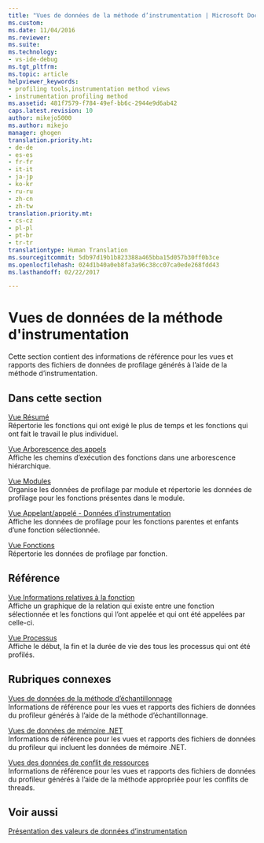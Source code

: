 ```yaml
---
title: "Vues de données de la méthode d’instrumentation | Microsoft Docs"
ms.custom: 
ms.date: 11/04/2016
ms.reviewer: 
ms.suite: 
ms.technology:
- vs-ide-debug
ms.tgt_pltfrm: 
ms.topic: article
helpviewer_keywords:
- profiling tools,instrumentation method views
- instrumentation profiling method
ms.assetid: 481f7579-f784-49ef-bb6c-2944e9d6ab42
caps.latest.revision: 10
author: mikejo5000
ms.author: mikejo
manager: ghogen
translation.priority.ht:
- de-de
- es-es
- fr-fr
- it-it
- ja-jp
- ko-kr
- ru-ru
- zh-cn
- zh-tw
translation.priority.mt:
- cs-cz
- pl-pl
- pt-br
- tr-tr
translationtype: Human Translation
ms.sourcegitcommit: 5db97d19b1b823388a465bba15d057b30ff0b3ce
ms.openlocfilehash: 024d1b40a0eb8fa3a96c38cc07ca0ede268fdd43
ms.lasthandoff: 02/22/2017

---
```

# <a name="instrumentation-method-data-views"></a>Vues de données de la méthode d'instrumentation
Cette section contient des informations de référence pour les vues et rapports des fichiers de données de profilage générés à l’aide de la méthode d’instrumentation.  
  
## <a name="in-this-section"></a>Dans cette section  
 [Vue Résumé](../profiling/summary-view-instrumentation-data.md)  
 Répertorie les fonctions qui ont exigé le plus de temps et les fonctions qui ont fait le travail le plus individuel.  
  
 [Vue Arborescence des appels](../profiling/call-tree-view-instrumentation-data.md)  
 Affiche les chemins d’exécution des fonctions dans une arborescence hiérarchique.  
  
 [Vue Modules](../profiling/modules-view-instrumentation-data.md)  
 Organise les données de profilage par module et répertorie les données de profilage pour les fonctions présentes dans le module.  
  
 [Vue Appelant/appelé - Données d’instrumentation](../profiling/caller-callee-view-instrumentation-data.md)  
 Affiche les données de profilage pour les fonctions parentes et enfants d’une fonction sélectionnée.  
  
 [Vue Fonctions](../profiling/functions-view-instrumentation-data.md)  
 Répertorie les données de profilage par fonction.  
  
## <a name="reference"></a>Référence  
 [Vue Informations relatives à la fonction](../profiling/function-details-view.md)  
 Affiche un graphique de la relation qui existe entre une fonction sélectionnée et les fonctions qui l’ont appelée et qui ont été appelées par celle-ci.  
  
 [Vue Processus](../profiling/process-view.md)  
 Affiche le début, la fin et la durée de vie des tous les processus qui ont été profilés.  
  
## <a name="related-sections"></a>Rubriques connexes  
 [Vues de données de la méthode d’échantillonnage](../profiling/profiler-sampling-method-data-views.md)  
 Informations de référence pour les vues et rapports des fichiers de données du profileur générés à l’aide de la méthode d’échantillonnage.  
  
 [Vues de données de mémoire .NET](../profiling/dotnet-memory-data-views.md)  
 Informations de référence pour les vues et rapports des fichiers de données du profileur qui incluent les données de mémoire .NET.  
  
 [Vues des données de conflit de ressources](../profiling/resource-contention-data-views.md)  
 Informations de référence pour les vues et rapports des fichiers de données du profileur générés à l’aide de la méthode appropriée pour les conflits de threads.  
  
## <a name="see-also"></a>Voir aussi  
 [Présentation des valeurs de données d’instrumentation](../profiling/understanding-instrumentation-data-values.md)
